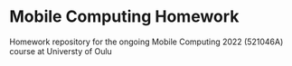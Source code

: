 # Mobile Computing Homework

Homework repository for the ongoing Mobile Computing 2022 (521046A) course at Universty of Oulu

<br>
